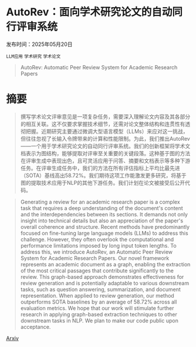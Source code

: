 # AutoRev：面向学术研究论文的自动同行评审系统

发布时间：2025年05月20日

`LLM应用` `学术研究` `学术论文`

> AutoRev: Automatic Peer Review System for Academic Research Papers

# 摘要

> 撰写学术论文评审意见是一项复杂任务，需要深入理解论文内容及其各部分的相互关联。这不仅要求掌握技术细节，还需对论文整体结构和连贯性有透彻把握。近期研究主要通过微调大型语言模型（LLMs）来应对这一挑战，但往往忽视了长输入令牌带来的计算和性能限制。为此，我们推出AutoRev——一个用于学术研究论文的自动同行评审系统。我们的创新框架将学术文档表示为图结构，能够提取对评审至关重要的关键段落。这种基于图的方法在评审生成中表现出色，且可灵活应用于问答、摘要和文档表示等多种下游任务。在评审生成任务中，我们的方法在所有评估指标上平均比最先进（SOTA）基线高出58.72%。我们期待这项工作能激发更多研究，将基于图的提取技术应用于NLP的其他下游任务。我们计划在论文被接受后公开代码。

> Generating a review for an academic research paper is a complex task that requires a deep understanding of the document's content and the interdependencies between its sections. It demands not only insight into technical details but also an appreciation of the paper's overall coherence and structure. Recent methods have predominantly focused on fine-tuning large language models (LLMs) to address this challenge. However, they often overlook the computational and performance limitations imposed by long input token lengths. To address this, we introduce AutoRev, an Automatic Peer Review System for Academic Research Papers. Our novel framework represents an academic document as a graph, enabling the extraction of the most critical passages that contribute significantly to the review. This graph-based approach demonstrates effectiveness for review generation and is potentially adaptable to various downstream tasks, such as question answering, summarization, and document representation. When applied to review generation, our method outperforms SOTA baselines by an average of 58.72% across all evaluation metrics. We hope that our work will stimulate further research in applying graph-based extraction techniques to other downstream tasks in NLP. We plan to make our code public upon acceptance.

[Arxiv](https://arxiv.org/abs/2505.14376)